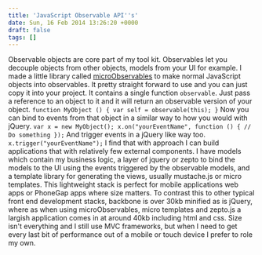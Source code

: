 ```yaml
---
title: 'JavaScript Observable API''s'
date: Sun, 16 Feb 2014 13:26:20 +0000
draft: false
tags: []
---
```


Observable objects are core part of my tool kit. Observables let you decouple objects from other objects, models from your UI for example. I made a little library called [microObservables](https://github.com/jajeffries/MicroObservables/) to make normal JavaScript objects into observables. It pretty straight forward to use and you can just copy it into your project. It contains a single function `observable`. Just pass a reference to an object to it and it will return an observable version of your object. `function MyObject () { var self = observable(this); }` Now you can bind to events from that object in a similar way to how you would with jQuery. `var x = new MyObject(); x.on("yourEventName", function () { // Do something });` And trigger events in a jQuery like way too. `x.trigger("yourEventName");` I find that with approach I can build applications that with relatively few external components. I have models which contain my business logic, a layer of jquery or zepto to bind the models to the UI using the events triggered by the observable models, and a template library for generating the views, usually mustache.js or micro templates. This lightweight stack is perfect for mobile applications web apps or PhoneGap apps where size matters. To contrast this to other typical front end development stacks, backbone is over 30kb minified as is jQuery, where as when using microObservables, micro templates and zepto.js a largish application comes in at around 40kb including html and css. Size isn't everything and I still use MVC frameworks, but when I need to get every last bit of performance out of a mobile or touch device I prefer to role my own.